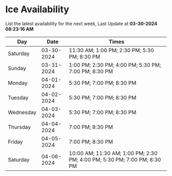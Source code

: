 # Ice Availability

List the latest availability for the next week, Last Update at **03-30-2024 08:23:16 AM**

| Day         | Date        | Times       |
| ----------- | ----------- | ----------- |
|Saturday|03-30-2024|11:30 AM; 1:00 PM; 2:30 PM; 5:30 PM; 8:30 PM|
|Sunday|03-31-2024|1:00 PM; 2:30 PM; 4:00 PM; 5:30 PM; 7:00 PM; 8:30 PM|
|Monday|04-01-2024|5:30 PM; 7:00 PM; 8:30 PM|
|Tuesday|04-02-2024|5:30 PM; 7:00 PM; 8:30 PM|
|Wednesday|04-03-2024|5:30 PM; 7:00 PM; 8:30 PM|
|Thursday|04-04-2024|7:00 PM; 8:30 PM|
|Friday|04-05-2024|7:00 PM; 8:30 PM|
|Saturday|04-06-2024|10:00 AM; 11:30 AM; 1:00 PM; 2:30 PM; 4:00 PM; 5:30 PM; 7:00 PM; 8:30 PM|
